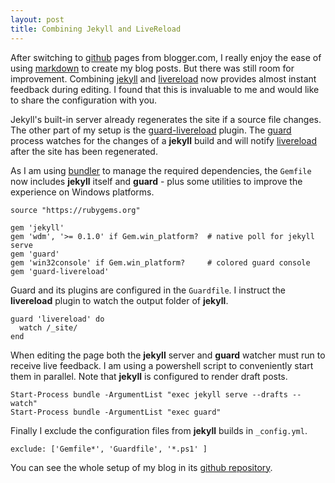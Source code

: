 ```yaml
---
layout: post
title: Combining Jekyll and LiveReload
---
```


After switching to [github] pages from blogger.com, I really enjoy the ease of using [markdown] to create my blog posts. But there was still room for improvement. Combining [jekyll] and [livereload] now provides almost instant feedback during editing. I found that this is invaluable to me and would like to share the configuration with you.

Jekyll's built-in server already regenerates the site if a source file changes. The other part of my setup is the [guard-livereload] plugin. The [guard] process watches for the changes of a **jekyll** build and will notify [livereload] after the site has been regenerated.

As I am using [bundler] to manage the required dependencies, the `Gemfile` now includes **jekyll** itself and **guard** - plus some utilities to improve the experience on Windows platforms.

```
source "https://rubygems.org"

gem 'jekyll'
gem 'wdm', '>= 0.1.0' if Gem.win_platform?  # native poll for jekyll serve
gem 'guard'
gem 'win32console' if Gem.win_platform?     # colored guard console
gem 'guard-livereload'
```

Guard and its plugins are configured in the `Guardfile`. I instruct the **livereload** plugin to watch the output folder of **jekyll**.

```
guard 'livereload' do
  watch /_site/
end
```

When editing the page both the **jekyll** server and **guard** watcher must run to receive live feedback. I am using a powershell script to conveniently start them in parallel. Note that **jekyll** is configured to render draft posts.

```
Start-Process bundle -ArgumentList "exec jekyll serve --drafts --watch"
Start-Process bundle -ArgumentList "exec guard"
```

Finally I exclude the configuration files from **jekyll** builds in `_config.yml`.

```
exclude: ['Gemfile*', 'Guardfile', '*.ps1' ]
```

You can see the whole setup of my blog in its [github repository](https://github.com/pyranja/pyranja.github.io).

[markdown]: https://daringfireball.net/projects/markdown/
[github]: https://github.com/
[jekyll]: https://jekyllrb.com/
[livereload]: http://livereload.com/
[guard]: https://github.com/guard/guard
[guard-livereload]: https://github.com/guard/guard-livereload
[bundler]: http://bundler.io/
